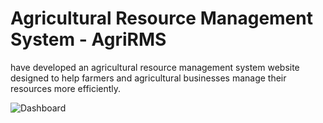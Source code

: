 # Agricultural Resource Management System - AgriRMS
 have developed an agricultural resource management system website designed to help farmers and agricultural businesses manage their resources more efficiently.

 ![Dashboard]([https://github.com/username/repository/blob/master/img/octocat.png](https://github.com/Baalbaki956/AgriRMS/blob/master/dashboard.png))
